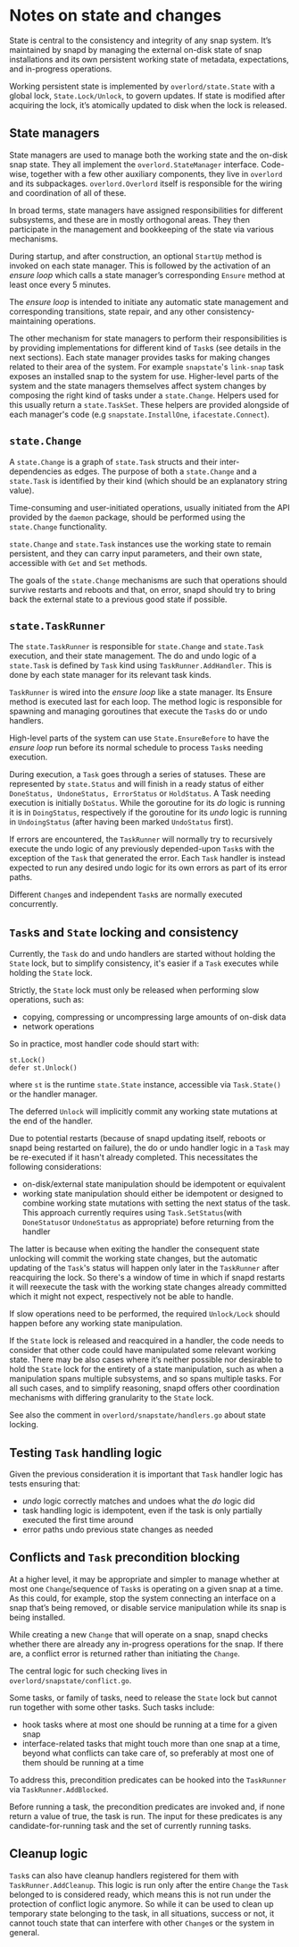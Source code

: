 Notes on state and changes
===========================

State is central to the consistency and integrity of any snap system. It’s maintained by snapd by managing the external on-disk state of snap installations and its own persistent working state of metadata, expectations, and in-progress operations.

Working persistent state is implemented by `overlord/state.State` with a global lock, `State.Lock/Unlock`, to govern updates. If state is modified after acquiring the lock, it’s atomically updated to disk when the lock is released.

State managers
---------------
State managers are used to manage both the working state and the on-disk snap state. They all implement the `overlord.StateManager` interface. Code-wise, together with a few other auxiliary components, they live in `overlord` and its subpackages. `overlord.Overlord` itself is responsible for the wiring and coordination of all of these.

In broad terms, state managers have assigned responsibilities for different subsystems, and these are in mostly orthogonal areas. They then participate in the management and bookkeeping of the state via various mechanisms.

During startup, and after construction, an optional `StartUp` method is invoked on each state manager. This is followed by the activation of an *ensure loop* which calls a state manager’s corresponding `Ensure` method at least once every 5 minutes.

The *ensure loop* is intended to initiate any automatic state management and corresponding transitions, state repair, and any other consistency-maintaining operations.

The other mechanism for state managers to perform their responsibilities is by providing implementations for different kind of `Task`s (see details in the next sections). Each state manager provides tasks for making changes related to their area of the system. For example `snapstate`'s `link-snap` task exposes an installed snap to the system for use. Higher-level parts of the system and the state managers themselves affect system changes by composing the right kind of tasks under a `state.Change`. Helpers used for this usually return a `state.TaskSet`. These helpers are provided alongside of each manager's code (e.g `snapstate.InstallOne`, `ifacestate.Connect`).

`state.Change`
---------------
A `state.Change` is a graph of `state.Task` structs and their inter-dependencies as edges. The purpose of both a `state.Change` and a `state.Task` is identified by their kind (which should be an explanatory string value).

Time-consuming and user-initiated operations, usually initiated from the API provided by the `daemon` package, should be performed using the `state.Change` functionality.

`state.Change` and `state.Task` instances use the working state to remain persistent, and they can carry input parameters, and their own state, accessible with `Get` and `Set` methods.

 The goals of the `state.Change` mechanisms are such that operations should survive restarts and reboots and that, on error, snapd should try to bring back the external state to a previous good state if possible.

`state.TaskRunner`
-------------------
The `state.TaskRunner` is responsible for `state.Change` and `state.Task` execution, and their state management. The do and undo logic of a `state.Task` is defined by `Task` kind using `TaskRunner.AddHandler`. This is done by each state manager for its relevant task kinds.

`TaskRunner` is wired into the *ensure loop* like a state manager. Its Ensure method is executed last for each loop. The method logic is responsible for spawning and managing goroutines that execute the `Task`s do or undo handlers.

High-level parts of the system can use `State.EnsureBefore` to have the *ensure loop* run before its normal schedule to process `Task`s needing execution.

During execution, a `Task` goes through a series of statuses. These are represented by `state.Status` and will finish in a ready status of either `DoneStatus, UndoneStatus, ErrorStatus` or `HoldStatus`. A Task needing execution is initially `DoStatus`. While the goroutine for its *do* logic is running it is in `DoingStatus`, respectively if the goroutine for its *undo* logic is running in `UndoingStatus` (after having been marked `UndoStatus` first).

If errors are encountered, the `TaskRunner` will normally try to recursively execute the undo logic of any previously depended-upon `Task`s with the exception of the `Task` that generated the error. Each `Task` handler is instead expected to run any desired undo logic for its own errors as part of its error paths.

Different `Change`s and independent `Task`s are normally executed concurrently.

`Task`s and `State` locking and consistency
--------------------------------------------
Currently, the `Task` do and undo handlers are started without holding the `State` lock, but to simplify consistency, it's easier if a `Task` executes while holding the `State` lock.

Strictly, the `State` lock must only be released when performing slow operations, such as:
-   copying, compressing or uncompressing large amounts of on-disk data
-   network operations

So in practice, most handler code should start with:

```
st.Lock()
defer st.Unlock()
```

where `st` is the runtime `state.State` instance, accessible via `Task.State()` or the handler manager.

The deferred `Unlock` will implicitly commit any working state mutations at the end of the handler.

Due to potential restarts (because of snapd updating itself, reboots or snapd being restarted on failure), the do or undo handler logic in a `Task` may be re-executed if it hasn't already completed. This necessitates the following considerations:
-   on-disk/external state manipulation should be idempotent or equivalent
-   working state manipulation should either be idempotent or designed to combine working state mutations with setting the next status of the task. This approach currently requires using `Task.SetStatus`(with `DoneStatus`or `UndoneStatus` as appropriate) before returning from the handler

The latter is because when exiting the handler the consequent state unlocking will commit the working state changes, but the automatic updating of the `Task`'s status will happen only later in the `TaskRunner` after reacquiring the lock. So there's a window of time in which if snapd restarts it will reexecute the task with the working state changes already committed which it might not expect, respectively not be able to handle.

If slow operations need to be performed, the required `Unlock/Lock` should happen before any working state manipulation.

If the `State` lock is released and reacquired in a handler, the code needs to consider that other code could have manipulated some relevant working state. There may be also cases where it’s neither possible nor desirable to hold the `State` lock for the entirety of a state manipulation, such as when a manipulation spans multiple subsystems, and so spans multiple tasks. For all such cases, and to simplify reasoning, snapd offers other coordination mechanisms with differing granularity to the `State` lock.

See also the comment in `overlord/snapstate/handlers.go` about state locking.

Testing `Task` handling logic
------------------------------

Given the previous consideration it is important that `Task` handler logic has tests ensuring that:

- *undo* logic correctly matches and undoes what the *do* logic did
- task handling logic is idempotent, even if the task is only partially executed the first time around
- error paths undo previous state changes as needed

Conflicts and `Task` precondition blocking
-------------------------------------------
At a higher level, it may be appropriate and simpler to manage whether at most one `Change`/sequence of `Task`s is operating on a given snap at a time. As this could, for example, stop the system connecting an interface on a snap that’s being removed, or disable service manipulation while its snap is being installed.

While creating a new `Change` that will operate on a snap, snapd checks whether there are already any in-progress operations for the snap. If there are, a conflict error is returned rather than initiating the `Change`.

The central logic for such checking lives in `overlord/snapstate/conflict.go`.

Some tasks, or family of tasks, need to release the `State` lock but cannot run together with some other tasks. Such tasks include:
-   hook tasks where at most one should be running at a time for a given snap
-   interface-related tasks that might touch more than one snap at a time, beyond what conflicts can take care of, so preferably at most one of them should be running at a time

To address this, precondition predicates can be hooked into the `TaskRunner` via `TaskRunner.AddBlocked`.

Before running a task, the precondition predicates are invoked and, if none return a value of true, the task is run. The input for these predicates is any candidate-for-running task and the set of currently running tasks.

Cleanup logic
--------------

`Task`s can also have cleanup handlers registered for them with `TaskRunner.AddCleanup`. This logic is run only after the entire `Change` the `Task` belonged to is considered ready, which means this is not run under the protection of conflict logic anymore. So while it can be used to clean up temporary state belonging to the task, in all situations, success or not, it cannot touch state that can interfere with other `Change`s or the system in general.
